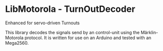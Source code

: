 # LibMotorola - TurnOutDecoder
Enhanced for servo-driven Turnouts

This library decodes the signals send by an control-unit using the Märklin-Motorola protocol.
It is written for use on an Arduino and tested with an Mega2560.
